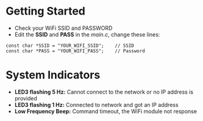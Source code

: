 # Getting Started
* Check your WiFi SSID and PASSWORD
* Edit the **SSID** and **PASS** in the *main.c*, change these lines:
```
const char *SSID = "YOUR_WIFI_SSID";    // SSID
const char *PASS = "YOUR_WIFI_PASS";    // Password
```

# System Indicators
* **LED3 flashing 5 Hz:** Cannot connect to the network or no IP address is provided
* **LED3 flashing 1 Hz:** Connected to network and got an IP address 
* **Low Frequency Beep:** Command timeout, the WiFi module not response

